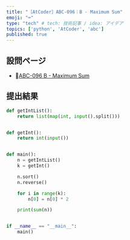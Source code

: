 ```yaml
---
title: "［AtCoder］ABC-096｜B - Maximum Sum"
emoji: "⌨️"
type: "tech" # tech: 技術記事 / idea: アイデア
topics: ['python', 'AtCoder', 'abc']
published: true
---
```


## 設問ページ

- 🔗[ABC-096 B - Maximum Sum](https://atcoder.jp/contests/abc096/tasks/abc096_b)

## 提出結果

```python
def getIntList():
    return list(map(int, input().split()))


def getInt():
    return int(input())


def main():
    n = getIntList()
    k = getInt()

    n.sort()
    n.reverse()

    for i in range(k):
        n[0] = n[0] * 2

    print(sum(n))


if __name__ == "__main__":
    main()
```
